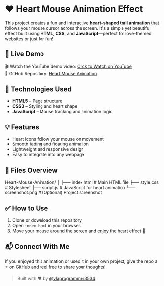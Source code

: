 # ❤️ Heart Mouse Animation Effect

This project creates a fun and interactive **heart-shaped trail animation** that follows your mouse cursor across the screen. It's a simple yet beautiful effect built using **HTML**, **CSS**, and **JavaScript**—perfect for love-themed websites or just for fun!

## 🔗 Live Demo

🎬 Watch the YouTube demo video: [Click to Watch on YouTube](https://youtu.be/v8QUw2I2GJk?si=MA3UFNInEddY3AlZ)  
📂 GitHub Repository: [Heart Mouse Animation](https://github.com/vlaprogrammer3534/Heart-Mouse-Animation)

## 🚀 Technologies Used

- **HTML5** – Page structure
- **CSS3** – Styling and heart shape
- **JavaScript** – Mouse tracking and animation logic


## 💡 Features

- Heart icons follow your mouse on movement
- Smooth fading and floating animation
- Lightweight and responsive design
- Easy to integrate into any webpage


## 📁 Files Overview
Heart-Mouse-Animation/ │ ├── index.html # Main HTML file ├── style.css # Stylesheet ├── script.js # JavaScript for heart animation └── screenshot.png # (Optional) Project screenshot



## ✅ How to Use

1. Clone or download this repository.
2. Open `index.html` in your browser.
3. Move your mouse around the screen and enjoy the heart effect 💖


## 📬 Connect With Me

If you enjoyed this animation or used it in your own project, give the repo a ⭐ on GitHub and feel free to share your thoughts!


> Built with ❤️ by [@vlaprogrammer3534](https://github.com/vlaprogrammer3534)
